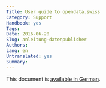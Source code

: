 ```yaml
---
Title: User guide to opendata.swiss
Category: Support
Handbook: yes
Tags:
Date: 2016-06-20
Slug: anleitung-datenpublisher
Authors:
Lang: en
Untranslated: yes
Summary:
---
```


This document is [available in German](/de/support/anleitung-datenpublisher).
